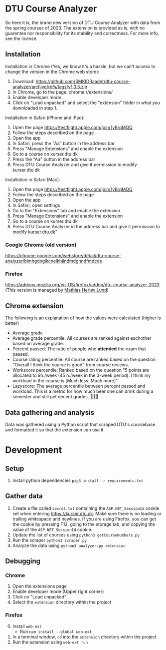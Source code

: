 # DTU Course Analyzer
So here it is, the brand new version of DTU Course Analyzer with data from the spring courses of 2023.
The extension is provided as is, with no guarentee nor responsibility for its stability and correctness. For more info, see the license.


## Installation

Installation in Chrome (Yes, we know it's a hassle, but we can't access to change the version in the Chrome web store):
1. Download: https://github.com/SMKIDRaadet/dtu-course-analyzer/archive/refs/tags/v1.3.5.zip
2. In Chrome, go to the page: chrome://extensions/
3. Enable developer mode
4. Click on "Load unpacked" and select the "extension" folder in what you downloaded in step 1.

Installation in Safari (iPhone and iPad):
1. Open the page https://testflight.apple.com/join/1yBrqMQQ
2. Follow the steps described on the page
3. Open the app
3. In Safari, press the "Aa" button in the address bar
4. Press "Manage Extensions" and enable the extension
5. Go to a course on kurser.dtu.dk
6. Press the "Aa" button in the address bar
7. Press DTU Course Analyzer and give it permission to modify kurser.dtu.dk

Installation in Safari (Mac):
1. Open the page https://testflight.apple.com/join/1yBrqMQQ
2. Follow the steps described on the page
3. Open the app
3. In Safari, open settings
4. Go to the "Extensions" tab and enable the extension
5. Press "Manage Extensions" and enable the extension
6. Go to a course on kurser.dtu.dk
7. Press DTU Course Analyzer in the address bar and give it permission to modify kurser.dtu.dk"

### Google Chrome (old version)
https://chrome.google.com/webstore/detail/dtu-course-analyzer/bimhgdngikcnelkhjindmdghndfmdcde
### Firefox
https://addons.mozilla.org/en-US/firefox/addon/dtu-course-analyzer-2023
(This version is managed by [Mathias Herløv Lund](https://github.com/SalisMaxima))

## Chrome extension
The following is an explanation of how the values were calculated (higher is better)
  * Average grade
  * Average grade percentile: All courses are ranked against eachother based on average grade. 
  * Percent passed: The ratio of people who **attended** the exam that passed.
  * Course rating percentile: All course are ranked based on the question "Overall I think the course is good" from course reviews. 
  * Workscore percentile: Ranked based on the question "5 points are allocated to 9h./week (45 h./week in the 3-week period). I think my workload in the course is [Much less..Much more]"
  * Lazyscore: The average percentile between percent passed and workload. This is a metric for how much beer one can drink during a semester and still get decent grades. 🍺🍺🍺

## Data gathering and analysis
Data was gathered using a Python script that scraped DTU's coursebase and formatted it so that the extension can use it.

# Development
## Setup
 1. Install python dependencies `pip3 install -r requirements.txt`

## Gather data
 1. Create a file called `secret.txt` containing the `ASP.NET_SessionId` cookie set when entering https://kurser.dtu.dk. Make sure there is no leading or trailing whitespace and newlines.
If you are using Firefox, you can get the cookie by pressing F12, going to the storage tab, and copying the value of the `ASP.NET_SessionId` cookie.
 2. Update the list of courses using `python3 getCourseNumbers.py`
 3. Run the scraper `python3 scraper.py`
 4. Analyze the data using `python3 analyzer.py extension`
 
## Debugging
### Chrome
 1. Open the extensions page
 2. Enable developer mode (Upper right corner)
 3. Click on "Load unpacked"
 4. Select the `extension` directory  within the project
### Firefox
 0. Install `web-ext`
     - Run `npm install --global web-ext`
 1. In a terminal window, `cd` into the `extension` directory within the project
 2. Run the extension using `web-ext run`

